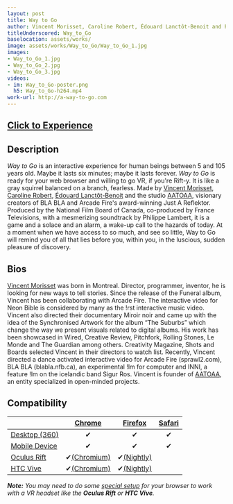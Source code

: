 ```yaml
---
layout: post
title: Way to Go
author: Vincent Morisset, Caroline Robert, Édouard Lanctôt-Benoit and Philippe Lambert
titleUnderscored: Way_to_Go
baselocation: assets/works/
image: assets/works/Way_to_Go/Way_to_Go_1.jpg
images:
- Way_to_Go_1.jpg
- Way_to_Go_2.jpg
- Way_to_Go_3.jpg
videos: 
- im: Way_to_Go-poster.png
  h5: Way_to_Go-h264.mp4
work-url: http://a-way-to-go.com
---
```


<h2><a href="{{ page.work-url }}" target="_blank" class="button fit special icon fa-play"> Click to Experience</a></h2>

<div class="box" markdown="1">

## Description
*Way to Go* is an interactive experience for human beings between 5 and 105 years old. Maybe it lasts six minutes; maybe it lasts forever. *Way to Go* is ready for your web browser and willing to go VR, if you're Rift-y. It is like a gray squirrel balanced on a branch, fearless. Made by [Vincent Morisset](http://vincentmorisset.com/), [Caroline Robert](http://caroline-robert.com/), [Édouard Lanctôt-Benoit](http://edouardlb.com/) and the studio [AATOAA](http://www.aatoaa.com/), visionary creators of BLA BLA and Arcade Fire's award-winning Just A Reflektor. Produced by the National Film Board of Canada, co-produced by France Televisions, with a mesmerizing soundtrack by Philippe Lambert, it is a game and a solace and an alarm, a wake-up call to the hazards of today. At a moment when we have access to so much, and see so little, Way to Go will remind you of all that lies before you, within you, in the luscious, sudden pleasure of discovery.   

## Bios	
[Vincent Morisset](http://vincentmorisset.com/) was born in Montreal. Director, programmer, inventor, he is looking for new ways to tell stories. Since the release of the Funeral album, Vincent has been collaborating with Arcade Fire. The interactive video for Neon Bible is considered by many as the !rst interactive music video. Vincent also directed their documentary Miroir noir and came up with the idea of the Synchronised Artwork for the album “The Suburbs” which change the way we present visuals related to digital albums. His work has been showcased in Wired, Creative Review, Pitchfork, Rolling Stones, Le Monde and The Guardian among others. Creativity Magazine, Shots and Boards selected Vincent in their directors to watch list. Recently, Vincent directed a dance activated interactive video for Arcade Fire (sprawl2.com), BLA BLA (blabla.nfb.ca), an experimental !lm for computer and INNI, a feature !lm on the icelandic band Sigur Ros. Vincent is founder of [AATOAA](http://www.aatoaa.com/), an entity specialized in open-minded projects.

</div>

<div class="box" markdown="1">

## Compatibility

|                     |[Chrome][2]     |[Firefox][4]   |[Safari][6]  
|---------------------|:--------------:|:-------------:|:---------:
|[Desktop (360)][7]   |✔               |✔              |✔     
|[Mobile Device][8]   |✔               |✔              |✔    
|[Oculus Rift][9]     |✔[(Chromium)][3]|✔[(Nightly)][5]|       
|[HTC Vive][10]       |✔[(Chromium)][3]|✔[(Nightly)][5]|
  
[1]:instructions.html#edge-ins
[2]:instructions.html#chrome-ins 
[3]:instructions.html#chromium-ins 
[4]:instructions.html#firefox-ins 
[5]:instructions.html#firefoxnightly-ins 
[6]:instructions.html#safari-ins 
[7]:instructions.html#desktop-ins
[8]:https://vr.google.com/cardboard/
[9]:https://www.oculus.com/rift/
[10]:https://www.vive.com/
[11]:https://vr.google.com/daydream/
[12]:instructions.html

***Note:** You may need to do some [special setup][12] for your browser to work with a VR headset like the **Oculus Rift** or **HTC Vive**.*

</div>